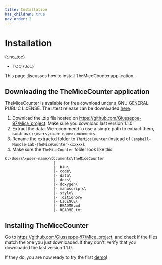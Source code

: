 ```yaml
---
title: Installation
has_children: true
nav_order: 2
---
```


# Installation
{:.no_toc}

* TOC
{:toc}

This page discusses how to install TheMiceCounter application.

## Downloading the TheMiceCounter application

TheMiceCounter is available for free download under a GNU GENERAL PUBLIC LICENSE. The latest release can be downloaded [here](https://github.com/Giusseppe-97/Mice_project). 

1. Download the .zip file hosted on https://github.com/Giusseppe-97/Mice_project. Make sure you download last version 1.1.0.
2. Extract the data. We recommend to use a simple path to extract them, such as `C:\Users\<user-name>\Documents`.
3. Rename the extracted folder to `TheMiceCounter` (instead of `Campbell-Muscle-Lab-TheMiceCounter-xxxxxx`).
4. Make sure the `TheMiceCounter` folder look like this:

```
C:\Users\<user-name>\Documents\TheMiceCounter
                      |
                      |- bin\
                      |- code\
                      |- data\
                      |- docs\
                      |- doxygen\
                      |- manuscripts\    
                      |- style\       
                      |- .gitignore  
                      |- LICENCE\    
                      |- README.md  
                      |- README.txt                                                                              
```

## Installing TheMiceCounter

Go to <https://github.com/Giusseppe-97/Mice_project>, and check if the files match the one you just downloaded.
If they don't, verify that you downloaded the last version 1.1.0.

If they do, you are now ready to try the first [demo](../demos/getting_started/getting_started.html)!